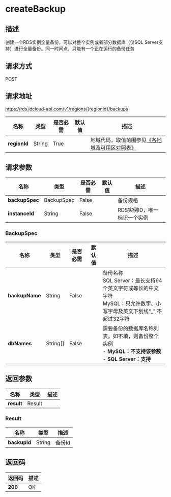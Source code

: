 # createBackup


## 描述
创建一个RDS实例全量备份，可以对整个实例或者部分数据库（仅SQL Server支持）进行全量备份。同一时间点，只能有一个正在运行的备份任务

## 请求方式
POST

## 请求地址
https://rds.jdcloud-api.com/v1/regions/{regionId}/backups

|名称|类型|是否必需|默认值|描述|
|---|---|---|---|---|
|**regionId**|String|True||地域代码，取值范围参见[《各地域及可用区对照表》](../Enum-Definitions/Regions-AZ.md)|

## 请求参数
|名称|类型|是否必需|默认值|描述|
|---|---|---|---|---|
|**backupSpec**|BackupSpec|False||备份规格|
|**instanceId**|String|False||RDS实例ID，唯一标识一个实例|

### <a name="BackupSpec">BackupSpec</a>
|名称|类型|是否必需|默认值|描述|
|---|---|---|---|---|
|**backupName**|String|False||备份名称<br>SQL Server：最长支持64个英文字符或等长的中文字符<br>MySQL：只允许数字、小写字母及英文下划线“_”,不超过32字符|
|**dbNames**|String[]|False||需要备份的数据库名称列表。如不填，则备份整个实例<br>- **MySQL：不支持该参数**<br>- **SQL Server：支持**|

## 返回参数
|名称|类型|描述|
|---|---|---|
|**result**|Result||


### <a name="Result">Result</a>
|名称|类型|描述|
|---|---|---|
|**backupId**|String|备份Id|

## 返回码
|返回码|描述|
|---|---|
|**200**|OK|
